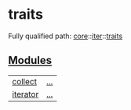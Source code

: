 # traits

Fully qualified path: [core](./core.md)::[iter](./core-iter.md)::[traits](./core-iter-traits.md)


[Modules](./core-iter-traits-modules.md)
 ---
| | |
|:---|:---|
| [collect](./core-iter-traits-collect.md) | [...](./core-iter-traits-collect.md) |
| [iterator](./core-iter-traits-iterator.md) | [...](./core-iter-traits-iterator.md) |

